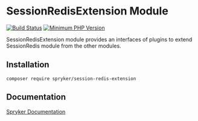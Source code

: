 # SessionRedisExtension Module
[![Build Status](https://travis-ci.org/spryker/session-redis-extension.svg)](https://travis-ci.org/spryker/session-redis-extension)
[![Minimum PHP Version](https://img.shields.io/badge/php-%3E%3D%207.3-8892BF.svg)](https://php.net/)

SessionRedisExtension module provides an interfaces of plugins to extend SessionRedis module from the other modules.

## Installation

```
composer require spryker/session-redis-extension
```

## Documentation

[Spryker Documentation](https://academy.spryker.com/developing_with_spryker/module_guide/modules.html)
